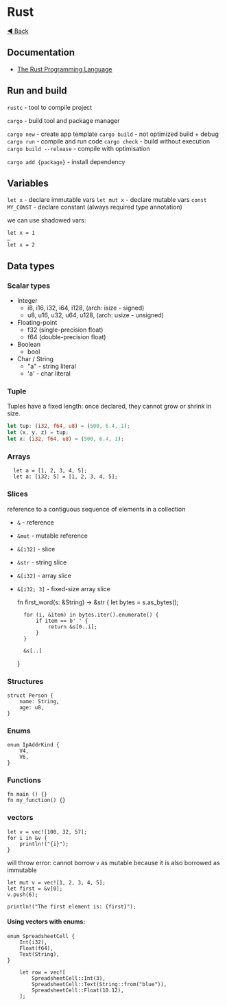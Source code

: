 # Rust

[◀ Back](../index.md)


## Documentation

- [The Rust Programming Language](https://doc.rust-lang.org/book/)
 

## Run and build

`rustc` - tool to compile project 
  
`cargo` - build tool and package manager

`cargo new`  - create app template
`cargo build` - not optimized build + debug
`cargo run` - compile and run code
`cargo check` - build without execution
`cargo build --release` - compile with optimisation

`cargo add {package}` - install dependency




## Variables

`let x` - declare immutable vars
`let mut x` - declare mutable vars
`const MY_CONST` - declare constant (always required type annotation)

we can use shadowed vars: 

    let x = 1
    …
    let x = 2	


## Data types

### Scalar types
- Integer
    - i8, i16, i32, i64, i128, (arch: isize - signed)
    - u8, u16, u32, u64, u128, (arch: usize - unsigned)
- Floating-point
    - f32 (single-precision float)
    - f64 (double-precision float)
- Boolean
    - bool
- Char / String
    - "a" - string literal
    - 'a' - char literal
### Tuple

 Tuples have a fixed length: once declared, they cannot grow or shrink in size.

```rust
let tup: (i32, f64, u8) = (500, 6.4, 1);
let (x, y, z) = tup;
let x: (i32, f64, u8) = (500, 6.4, 1);
```

### Arrays
```
  let a = [1, 2, 3, 4, 5];
  let a: [i32; 5] = [1, 2, 3, 4, 5];
```
### Slices

reference to a contiguous sequence of elements in a collection
- `&` - reference
- `&mut` - mutable reference
- `&[i32]` - slice
- `&str` - string slice
- `&[i32]` - array slice
- `&[i32; 3]` - fixed-size array slice


    fn first_word(s: &String) -> &str {
        let bytes = s.as_bytes();

        for (i, &item) in bytes.iter().enumerate() {
            if item == b' ' {
                return &s[0..i];
            }
        }
    
        &s[..]
    }

### Structures 

    struct Person {
        name: String,
        age: u8,
    }


### Enums

    enum IpAddrKind {
        V4,
        V6,
    }

### Functions

    fn main () {}
    fn my_function() {}

### vectors
    
    let v = vec![100, 32, 57];
    for i in &v {
        println!("{i}");
    }

will throw error: cannot borrow `v` as mutable because it is also borrowed as immutable

    let mut v = vec![1, 2, 3, 4, 5];
    let first = &v[0];
    v.push(6);

    println!("The first element is: {first}");

#### Using vectors with enums:
    
    enum SpreadsheetCell {
        Int(i32),
        Float(f64),
        Text(String),
    }
    
        let row = vec![
            SpreadsheetCell::Int(3),
            SpreadsheetCell::Text(String::from("blue")),
            SpreadsheetCell::Float(10.12),
        ];







